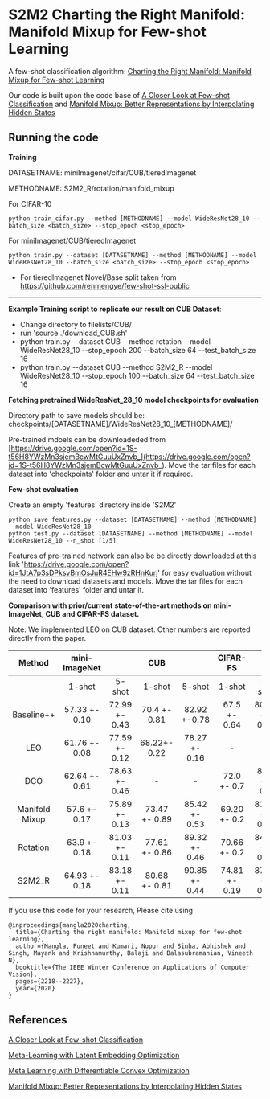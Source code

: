 S2M2
Charting the Right Manifold: Manifold Mixup for Few-shot Learning
=======

A few-shot classification algorithm: [Charting the Right Manifold: Manifold Mixup for Few-shot Learning](https://arxiv.org/pdf/1907.12087.pdf)

Our code is built upon the code base of [A Closer Look at Few-shot Classification](https://openreview.net/pdf?id=HkxLXnAcFQ) and [Manifold Mixup: Better Representations by Interpolating Hidden States](http://proceedings.mlr.press/v97/verma19a.html)

Running the code
------------

**Training**

DATASETNAME: miniImagenet/cifar/CUB/tieredImagenet

METHODNAME: S2M2_R/rotation/manifold_mixup


For CIFAR-10

	python train_cifar.py --method [METHODNAME] --model WideResNet28_10 --batch_size <batch_size> --stop_epoch <stop_epoch>
	
For miniImagenet/CUB/tieredImagenet

	python train.py --dataset [DATASETNAME] --method [METHODNAME] --model WideResNet28_10 --batch_size <batch_size> --stop_epoch <stop_epoch>
	
* For tieredImagenet Novel/Base split taken from https://github.com/renmengye/few-shot-ssl-public
	
------------
**Example Training script to replicate our result on CUB Dataset**: 

* Change directory to filelists/CUB/
* run 'source ./download_CUB.sh' 
* python train.py --dataset CUB --method rotation --model WideResNet28_10 --stop_epoch 200 --batch_size 64 --test_batch_size 16
* python train.py --dataset CUB --method S2M2_R --model WideResNet28_10 --stop_epoch 100 --batch_size 64 --test_batch_size 16


		
**Fetching pretrained WideResNet_28_10 model checkpoints for evaluation**

Directory path to save models should be: checkpoints/[DATASETNAME]/WideResNet28_10_[METHODNAME]/

Pre-trained mdoels can be downloadeded from [https://drive.google.com/open?id=1S-t56H8YWzMn3sjemBcwMtGuuUxZnvb_](https://drive.google.com/open?id=1S-t56H8YWzMn3sjemBcwMtGuuUxZnvb_). Move the tar files for each dataset into 'checkpoints' folder and untar it if required.


**Few-shot evaluation**

Create an empty 'features' directory inside 'S2M2'

	python save_features.py --dataset [DATASETNAME] --method [METHODNAME] --model WideResNet28_10
	python test.py --dataset [DATASETNAME] --method [METHODNAME] --model WideResNet28_10 --n_shot [1/5]


Features of pre-trained network can also be be directly downloaded at this link 'https://drive.google.com/open?id=1JtA7p3sDPksvBmOsJuR4EHw9zRHnKurj' for easy evaluation without the need to download datasets and models. Move the tar files for each dataset into 'features' folder and untar it. 


	
**Comparison with prior/current state-of-the-art methods on mini-ImageNet, CUB and CIFAR-FS dataset.**

Note: We implemented LEO on CUB dataset. Other numbers are reported directly from the paper. 


|      Method    | mini-ImageNet |               |      CUB      |               |   CIFAR-FS     |               |
|:--------------:|:-------------:|:-------------:|:-------------:|:-------------:|:--------------:|:-------------:|
|                |     1-shot    |     5-shot    |     1-shot    |     5-shot    |    1-shot      |     5-shot    |
|   Baseline++   | 57.33 +- 0.10 | 72.99 +- 0.43 |  70.4 +- 0.81 |  82.92 +-0.78 | 67.5 +- 0.64   | 80.08 +- 0.32 |
|       LEO      | 61.76 +- 0.08 | 77.59 +- 0.12 |  68.22+- 0.22 | 78.27 +- 0.16 |       -        |       -       |
|       DCO      | 62.64 +- 0.61 | 78.63 +- 0.46 |       -       |       -       | 72.0 +- 0.7    | 84.2 +- 0.5   |
| Manifold Mixup | 57.6 +- 0.17  | 75.89 +- 0.13 | 73.47 +- 0.89 | 85.42 +- 0.53 | 69.20 +- 0.2   | 83.42 +- 0.15 |               
|    Rotation    | 63.9 +- 0.18  | 81.03 +- 0.11 | 77.61 +- 0.86 | 89.32 +- 0.46 | 70.66 +- 0.2   | 84.15 +- 0.14 |
|     S2M2_R     | 64.93 +- 0.18 | 83.18 +- 0.11 | 80.68 +- 0.81 | 90.85 +- 0.44 | 74.81 +- 0.19  | 87.47 +- 0.13 |


If you use this code for your research, Please cite using

```
@inproceedings{mangla2020charting,
  title={Charting the right manifold: Manifold mixup for few-shot learning},
  author={Mangla, Puneet and Kumari, Nupur and Sinha, Abhishek and Singh, Mayank and Krishnamurthy, Balaji and Balasubramanian, Vineeth N},
  booktitle={The IEEE Winter Conference on Applications of Computer Vision},
  pages={2218--2227},
  year={2020}
}

```



References
------------
[A Closer Look at Few-shot Classification](https://openreview.net/pdf?id=HkxLXnAcFQ)

[Meta-Learning with Latent Embedding Optimization](https://arxiv.org/pdf/1807.05960.pdf)

[Meta Learning with Differentiable Convex Optimization](https://arxiv.org/pdf/1904.03758.pdf)

[Manifold Mixup: Better Representations by Interpolating Hidden States](http://proceedings.mlr.press/v97/verma19a.html)
